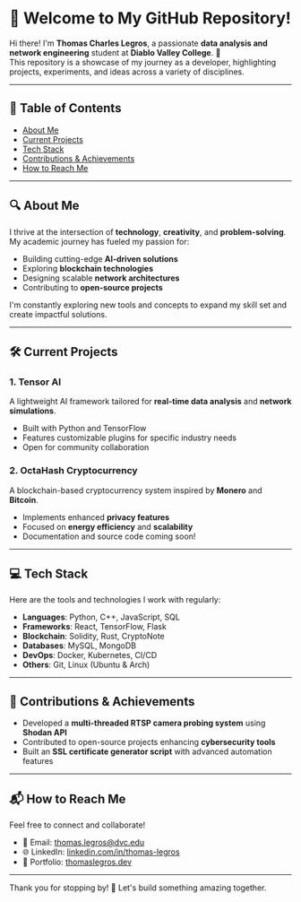 # 👋 Welcome to My GitHub Repository!

Hi there! I'm **Thomas Charles Legros**, a passionate **data analysis and network engineering** student at **Diablo Valley College**. 🚀  
This repository is a showcase of my journey as a developer, highlighting projects, experiments, and ideas across a variety of disciplines.

---

## 📜 Table of Contents

- [About Me](#about-me)
- [Current Projects](#current-projects)
- [Tech Stack](#tech-stack)
- [Contributions & Achievements](#contributions--achievements)
- [How to Reach Me](#how-to-reach-me)

---

## 🔍 About Me

I thrive at the intersection of **technology**, **creativity**, and **problem-solving**. My academic journey has fueled my passion for:  
- Building cutting-edge **AI-driven solutions**  
- Exploring **blockchain technologies**  
- Designing scalable **network architectures**  
- Contributing to **open-source projects**  

I'm constantly exploring new tools and concepts to expand my skill set and create impactful solutions.

---

## 🛠️ Current Projects

### 1. **Tensor AI**  
A lightweight AI framework tailored for **real-time data analysis** and **network simulations**.  
- Built with Python and TensorFlow  
- Features customizable plugins for specific industry needs  
- Open for community collaboration  

### 2. **OctaHash Cryptocurrency**  
A blockchain-based cryptocurrency system inspired by **Monero** and **Bitcoin**.  
- Implements enhanced **privacy features**  
- Focused on **energy efficiency** and **scalability**  
- Documentation and source code coming soon!  

---

## 💻 Tech Stack

Here are the tools and technologies I work with regularly:  
- **Languages**: Python, C++, JavaScript, SQL  
- **Frameworks**: React, TensorFlow, Flask  
- **Blockchain**: Solidity, Rust, CryptoNote  
- **Databases**: MySQL, MongoDB  
- **DevOps**: Docker, Kubernetes, CI/CD  
- **Others**: Git, Linux (Ubuntu & Arch)

---

## 🌟 Contributions & Achievements

- Developed a **multi-threaded RTSP camera probing system** using **Shodan API**  
- Contributed to open-source projects enhancing **cybersecurity tools**  
- Built an **SSL certificate generator script** with advanced automation features  

---

## 📬 How to Reach Me

Feel free to connect and collaborate!  

- 📧 Email: [thomas.legros@dvc.edu](mailto:thomas.legros@dvc.edu)  
- 🌐 LinkedIn: [linkedin.com/in/thomas-legros](#)  
- 📌 Portfolio: [thomaslegros.dev](#)  

---

Thank you for stopping by! 🌟 Let's build something amazing together.
